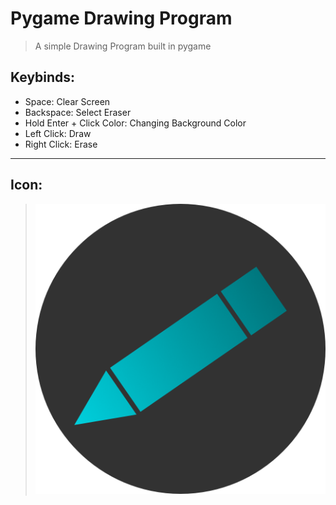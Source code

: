 # Pygame Drawing Program

> A simple Drawing Program built in pygame

## Keybinds:
- Space: Clear Screen
- Backspace: Select Eraser
- Hold Enter + Click Color: Changing Background Color
- Left Click: Draw
- Right Click: Erase


---
## Icon:
> ![Icon](./DevelopmentAssets/icon480x480.png)
